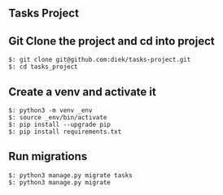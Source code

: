 ## Tasks Project  


## Git Clone the project and cd into project  
`$: git clone git@github.com:diek/tasks-project.git`  
`$: cd tasks_project`  

## Create a venv and activate it  
`$: python3 -m venv _env`  
`$: source _env/bin/activate`  
`$: pip install --upgrade pip`  
`$: pip install requirements.txt`  

## Run migrations  
`$: python3 manage.py migrate tasks`  
`$: python3 manage.py migrate`  
